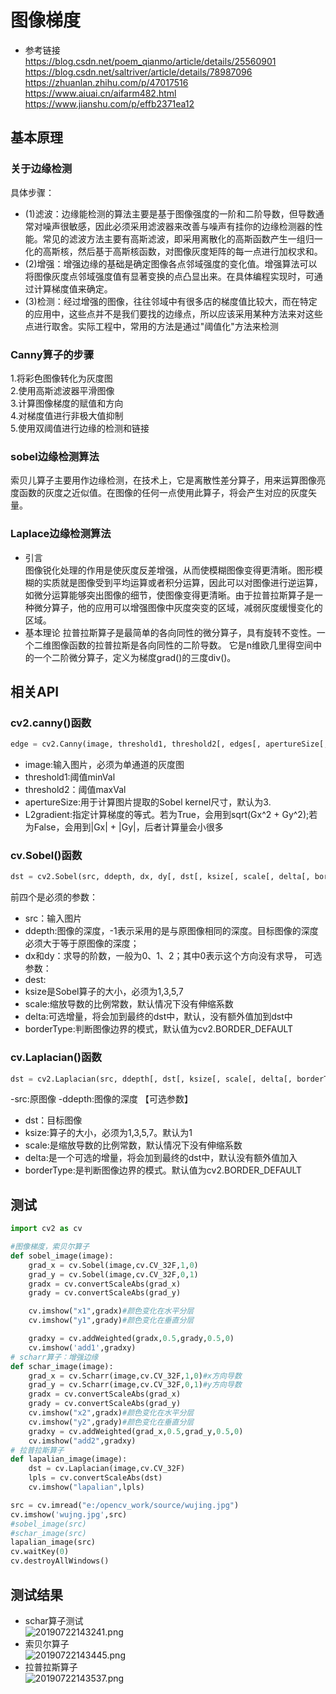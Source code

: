 # 图像梯度  
* 参考链接  
https://blog.csdn.net/poem_qianmo/article/details/25560901  
https://blog.csdn.net/saltriver/article/details/78987096  
https://zhuanlan.zhihu.com/p/47017516  
https://www.aiuai.cn/aifarm482.html  
https://www.jianshu.com/p/effb2371ea12  



## 基本原理
### 关于边缘检测  
具体步骤：
- (1)滤波：边缘能检测的算法主要是基于图像强度的一阶和二阶导数，但导数通常对噪声很敏感，因此必须采用滤波器来改善与噪声有挂你的边缘检测器的性能。常见的滤波方法主要有高斯滤波，即采用离散化的高斯函数产生一组归一化的高斯核，然后基于高斯核函数，对图像灰度矩阵的每一点进行加权求和。
- (2)增强：增强边缘的基础是确定图像各点邻域强度的变化值。增强算法可以将图像灰度点邻域强度值有显著变换的点凸显出来。在具体编程实现时，可通过计算梯度值来确定。
- (3)检测：经过增强的图像，往往邻域中有很多店的梯度值比较大，而在特定的应用中，这些点并不是我们要找的边缘点，所以应该采用某种方法来对这些点进行取舍。实际工程中，常用的方法是通过"阈值化"方法来检测

### Canny算子的步骤  
1.将彩色图像转化为灰度图  
2.使用高斯滤波器平滑图像  
3.计算图像梯度的赋值和方向  
4.对梯度值进行非极大值抑制  
5.使用双阈值进行边缘的检测和链接  

### sobel边缘检测算法  
索贝儿算子主要用作边缘检测，在技术上，它是离散性差分算子，用来运算图像亮度函数的灰度之近似值。在图像的任何一点使用此算子，将会产生对应的灰度矢量。
### Laplace边缘检测算法  
- 引言  
图像锐化处理的作用是使灰度反差增强，从而使模糊图像变得更清晰。图形模糊的实质就是图像受到平均运算或者积分运算，因此可以对图像进行逆运算，如微分运算能够突出图像的细节，使图像变得更清晰。由于拉普拉斯算子是一种微分算子，他的应用可以增强图像中灰度突变的区域，减弱灰度缓慢变化的区域。  
- 基本理论
拉普拉斯算子是最简单的各向同性的微分算子，具有旋转不变性。一个二维图像函数的拉普拉斯是各向同性的二阶导数。
它是n维欧几里得空间中的一个二阶微分算子，定义为梯度grad()的三度div()。

## 相关API  

### cv2.canny()函数
```py
edge = cv2.Canny(image, threshold1, threshold2[, edges[, apertureSize[, L2gradient ]]])
```
- image:输入图片，必须为单通道的灰度图
- threshold1:阈值minVal
- threshold2：阈值maxVal
- apertureSize:用于计算图片提取的Sobel kernel尺寸，默认为3.
- L2gradient:指定计算梯度的等式。若为True，会用到sqrt(Gx^2 + Gy^2);若为False，会用到|Gx| + |Gy|，后者计算量会小很多

### cv.Sobel()函数  
```py
dst = cv2.Sobel(src, ddepth, dx, dy[, dst[, ksize[, scale[, delta[, borderType]]]]])
```
前四个是必须的参数： 
- src：输入图片
- ddepth:图像的深度，-1表示采用的是与原图像相同的深度。目标图像的深度必须大于等于原图像的深度； 
- dx和dy：求导的阶数，一般为0、1、2；其中0表示这个方向没有求导，
可选参数：
- dest:
- ksize是Sobel算子的大小，必须为1,3,5,7
- scale:缩放导数的比例常数，默认情况下没有伸缩系数
- delta:可选增量，将会加到最终的dst中，默认，没有额外值加到dst中
- borderType:判断图像边界的模式，默认值为cv2.BORDER_DEFAULT    

### cv.Laplacian()函数  
```py
dst = cv2.Laplacian(src, ddepth[, dst[, ksize[, scale[, delta[, borderType]]]]])
``` 
-src:原图像
-ddepth:图像的深度
【可选参数】
- dst：目标图像
- ksize:算子的大小，必须为1,3,5,7。默认为1
- scale:是缩放导数的比例常数，默认情况下没有伸缩系数
- delta:是一个可选的增量，将会加到最终的dst中，默认没有额外值加入
- borderType:是判断图像边界的模式。默认值为cv2.BORDER_DEFAULT
  

## 测试  
```py
import cv2 as cv

#图像梯度，索贝尔算子
def sobel_image(image):
    grad_x = cv.Sobel(image,cv.CV_32F,1,0)
    grad_y = cv.Sobel(image,cv.CV_32F,0,1)
    gradx = cv.convertScaleAbs(grad_x)
    grady = cv.convertScaleAbs(grad_y)

    cv.imshow("x1",gradx)#颜色变化在水平分层
    cv.imshow("y1",grady)#颜色变化在垂直分层

    gradxy = cv.addWeighted(gradx,0.5,grady,0.5,0)
    cv.imshow('add1',gradxy)
# scharr算子：增强边缘
def schar_image(image):
    grad_x = cv.Scharr(image,cv.CV_32F,1,0)#x方向导数
    grad_y = cv.Scharr(image,cv.CV_32F,0,1)#y方向导数
    gradx = cv.convertScaleAbs(grad_x)
    grady = cv.convertScaleAbs(grad_y)
    cv.imshow("x2",gradx)#颜色变化在水平分层
    cv.imshow("y2",grady)#颜色变化在垂直分层
    gradxy = cv.addWeighted(grad_x,0.5,grad_y,0.5,0)
    cv.imshow("add2",gradxy)
# 拉普拉斯算子
def lapalian_image(image):
    dst = cv.Laplacian(image,cv.CV_32F)
    lpls = cv.convertScaleAbs(dst)
    cv.imshow("lapalian",lpls)

src = cv.imread("e:/opencv_work/source/wujing.jpg")
cv.imshow('wujng.jpg',src)
#sobel_image(src)
#schar_image(src)
lapalian_image(src)
cv.waitKey(0)
cv.destroyAllWindows()
```
## 测试结果
- schar算子测试  
![20190722143241.png](https://i.loli.net/2019/07/22/5d3558883e63216875.png)  
- 索贝尔算子  
![20190722143445.png](https://i.loli.net/2019/07/22/5d3559037c5d037440.png)  
- 拉普拉斯算子  
![20190722143537.png](https://i.loli.net/2019/07/22/5d3559370113c99287.png)